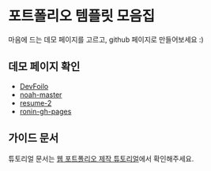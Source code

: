 # 포트폴리오 템플릿 모음집
마음에 드는 데모 페이지를 고르고, github 페이지로 만들어보세요 :)

## 데모 페이지 확인
- [DevFoilo](https://seungriii.github.io/popol/devfolio-master/)
- [noah-master](https://seungriii.github.io/popol/noah-master/)
- [resume-2](https://seungriii.github.io/popol/resume-2-master/)
- [ronin-gh-pages](https://seungriii.github.io/popol/ronin-gh-pages/)

## 가이드 문서

튜토리얼 문서는 [웹 포트폴리오 제작 튜토리얼](https://www.notion.so/cucus/85e3bec77d904f1fa282cec4756232c3)에서 확인해주세요.
